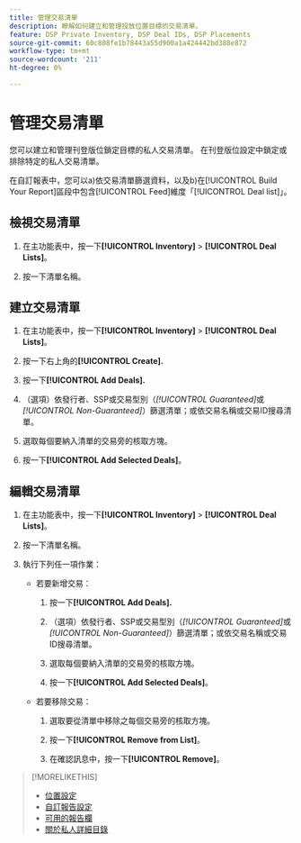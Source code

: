 ```yaml
---
title: 管理交易清單
description: 瞭解如何建立和管理投放位置目標的交易清單。
feature: DSP Private Inventory, DSP Deal IDs, DSP Placements
source-git-commit: 60c808fe1b78443a55d900a1a424442bd388e872
workflow-type: tm+mt
source-wordcount: '211'
ht-degree: 0%

---
```


# 管理交易清單

<!-- Will later add fct for On-Demand deals, too, so keep title generic. Later add "DSP On Demand Inventory to feature metadata -->

您可以建立和管理刊登版位鎖定目標的私人交易清單。 在刊登版位設定中鎖定或排除特定的私人交易清單。

在自訂報表中，您可以a)依交易清單篩選資料，以及b)在[!UICONTROL Build Your Report]區段中包含[!UICONTROL Feed]維度「[!UICONTROL Deal list]」。

<!--
What's New:  

In custom reports, you can now a) filter data by deal lists and deals and b) include the [!UICONTROL Feed] dimensions "[!UICONTROL Deal list]" and "[!UICONTROL Deal]" in the [!UICONTROL Build Your Report] section.
-->

## 檢視交易清單

1. 在主功能表中，按一下&#x200B;**[!UICONTROL Inventory]** > **[!UICONTROL Deal Lists]**。

1. 按一下清單名稱。

## 建立交易清單

1. 在主功能表中，按一下&#x200B;**[!UICONTROL Inventory]** > **[!UICONTROL Deal Lists]**。

1. 按一下右上角的&#x200B;**[!UICONTROL Create].**

1. 按一下&#x200B;**[!UICONTROL Add Deals].**

1. （選項）依發行者、SSP或交易型別（*[!UICONTROL Guaranteed]*&#x200B;或&#x200B;*[!UICONTROL Non-Guaranteed]*）篩選清單；或依交易名稱或交易ID搜尋清單。

1. 選取每個要納入清單的交易旁的核取方塊。

1. 按一下&#x200B;**[!UICONTROL Add Selected Deals]**。

## 編輯交易清單

1. 在主功能表中，按一下&#x200B;**[!UICONTROL Inventory]** > **[!UICONTROL Deal Lists]**。

1. 按一下清單名稱。

1. 執行下列任一項作業：

   * 若要新增交易：

      1. 按一下&#x200B;**[!UICONTROL Add Deals].**

      1. （選項）依發行者、SSP或交易型別（*[!UICONTROL Guaranteed]*&#x200B;或&#x200B;*[!UICONTROL Non-Guaranteed]*）篩選清單；或依交易名稱或交易ID搜尋清單。

      1. 選取每個要納入清單的交易旁的核取方塊。

      1. 按一下&#x200B;**[!UICONTROL Add Selected Deals]**。

   * 若要移除交易：

      1. 選取要從清單中移除之每個交易旁的核取方塊。

      1. 按一下&#x200B;**[!UICONTROL Remove from List]**。

      1. 在確認訊息中，按一下&#x200B;**[!UICONTROL Remove]**。

>[!MORELIKETHIS]
>
>* [位置設定](/help/dsp/campaign-management/placements/placement-settings.md)
>* [自訂報告設定](/help/dsp/reports/report-settings.md)
>* [可用的報告欄](/help/dsp/reports/report-columns.md)
>* [關於私人詳細目錄](/help/dsp/inventory/private-inventory-about.md)
